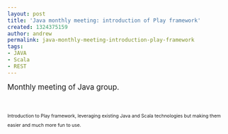 ```yaml
---
layout: post
title: 'Java monthly meeting: introduction of Play framework'
created: 1324375159
author: andrew
permalink: java-monthly-meeting-introduction-play-framework
tags:
- JAVA
- Scala
- REST
---
```

<p><span style="font-size: larger; ">Monthly meeting of Java group.</span></p>
<div style="font-size: 75%; line-height: 160%; ">
<p style="line-height: 21px; ">&nbsp;</p>
<p style="line-height: 21px; ">Introduction to Play framework, leveraging existing Java and Scala technologies but making them easier and much more fun to use.</p>
</div>
<p>&nbsp;</p>
